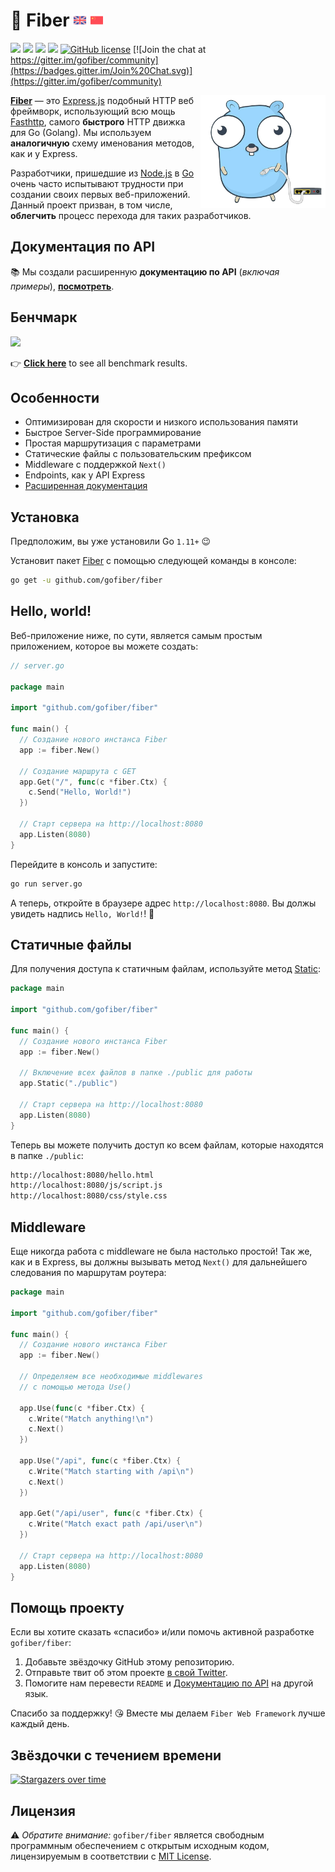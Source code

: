 # 🚀 Fiber  <a href="README.md"><img width="20px" src="docs/static/flags/en.svg" alt="en"/></a> <a href="README_CH.md"><img width="20px" src="docs/static/flags/ch.svg" alt="ch"/></a>

[![](https://img.shields.io/github/release/gofiber/fiber)](https://github.com/gofiber/fiber/releases) ![](https://img.shields.io/github/languages/top/gofiber/fiber) [![](https://godoc.org/github.com/gofiber/fiber?status.svg)](https://godoc.org/github.com/gofiber/fiber) ![](https://goreportcard.com/badge/github.com/gofiber/fiber) [![GitHub license](https://img.shields.io/github/license/gofiber/fiber.svg)](https://github.com/gofiber/fiber/blob/master/LICENSE) [![Join the chat at https://gitter.im/gofiber/community](https://badges.gitter.im/Join%20Chat.svg)](https://gitter.im/gofiber/community)

<img align="right" height="180px" src="docs/static/logo_320px_trans.png" alt="Fiber logo" />

**[Fiber](https://github.com/gofiber/fiber)** — это [Express.js](https://expressjs.com/en/4x/api.html) подобный HTTP веб фреймворк, использующий всю мощь [Fasthttp](https://github.com/valyala/fasthttp), самого **быстрого** HTTP движка для Go (Golang). Мы используем **аналогичную** схему именования методов, как и у Express.

Разработчики, пришедшие из [Node.js](https://nodejs.org/en/about/) в [Go](https://golang.org/doc/) очень часто испытывают трудности при создании своих первых веб-приложений. Данный проект призван, в том числе, **облегчить** процесс перехода для таких разработчиков.

## Документация по API

📚 Мы создали расширенную **документацию по API** (_включая примеры_), **[посмотреть](https://fiber.wiki/)**.

## Бенчмарк

[![](https://fiber.wiki/static/benchmarks/benchmark.png)](https://fiber.wiki/#/benchmarks)

👉 **[Click here](https://fiber.wiki/#/benchmarks)** to see all benchmark results.

## Особенности

- Оптимизирован для скорости и низкого использования памяти
- Быстрое Server-Side программирование
- Простая маршрутизация с параметрами
- Статические файлы с пользовательским префиксом
- Middleware с поддержкой `Next()`
- Endpoints, как у API Express
- [Расширенная документация](https://fiber.wiki/)

## Установка

Предположим, вы уже установили Go `1.11+` 😉

Установит пакет [Fiber](https://github.com/gofiber/fiber) с помощью следующей команды в консоле:

```bash
go get -u github.com/gofiber/fiber
```

## Hello, world!

Веб-приложение ниже, по сути, является самым простым приложением, которое вы можете создать:

```go
// server.go

package main

import "github.com/gofiber/fiber"

func main() {
  // Создание нового инстанса Fiber
  app := fiber.New()

  // Создание маршрута с GET
  app.Get("/", func(c *fiber.Ctx) {
    c.Send("Hello, World!")
  })

  // Старт сервера на http://localhost:8080
  app.Listen(8080)
}
```

Перейдите в консоль и запустите:

```bash
go run server.go
```

А теперь, откройте в браузере адрес `http://localhost:8080`. Вы должы увидеть надпись `Hello, World!`! 🎉

## Статичные файлы

Для получения доступа к статичным файлам, используйте метод [Static](https://fiber.wiki/#/?id=static-files):

```go
package main

import "github.com/gofiber/fiber"

func main() {
  // Создание нового инстанса Fiber
  app := fiber.New()

  // Включение всех файлов в папке ./public для работы
  app.Static("./public")

  // Старт сервера на http://localhost:8080
  app.Listen(8080)
}
```

Теперь вы можете получить доступ ко всем файлам, которые находятся в папке `./public`:

```bash
http://localhost:8080/hello.html
http://localhost:8080/js/script.js
http://localhost:8080/css/style.css
```

## Middleware

Еще никогда работа с middleware не была настолько простой! Так же, как и в Express, вы должны вызывать метод `Next()` для дальнейшего следования по маршрутам роутера:

```go
package main

import "github.com/gofiber/fiber"

func main() {
  // Создание нового инстанса Fiber
  app := fiber.New()

  // Определяем все необходимые middlewares
  // с помощью метода Use()

  app.Use(func(c *fiber.Ctx) {
    c.Write("Match anything!\n")
    c.Next()
  })

  app.Use("/api", func(c *fiber.Ctx) {
    c.Write("Match starting with /api\n")
    c.Next()
  })

  app.Get("/api/user", func(c *fiber.Ctx) {
    c.Write("Match exact path /api/user\n")
  })

  // Старт сервера на http://localhost:8080
  app.Listen(8080)
}
```

## Помощь проекту

Если вы хотите сказать «спасибо» и/или помочь активной разработке `gofiber/fiber`:

1. Добавьте звёздочку GitHub этому репозиторию.
2. Отправьте твит об этом проекте [в свой Twitter](https://twitter.com/intent/tweet?text=%F0%9F%94%8C%20Fiber%20is%20an%20Express.js%20inspired%20Go%20web%20framework%20build%20on%20%F0%9F%9A%80%20Fasthttp%20https%3A%2F%2Fgithub.com%2Fgofiber%2Ffiber).
3. Помогите нам перевести `README` и [Документацию по API](https://fiber.wiki/) на другой язык.

Спасибо за поддержку! 😘 Вместе мы делаем `Fiber Web Framework` лучше каждый день.

## Звёздочки с течением времени

[![Stargazers over time](https://starchart.cc/gofiber/fiber.svg)](https://starchart.cc/gofiber/fiber)

## Лицензия

⚠️ _Обратите внимание:_ `gofiber/fiber` является свободным программным обеспечением с открытым исходным кодом, лицензируемым в соответствии с [MIT License](LICENSE).
